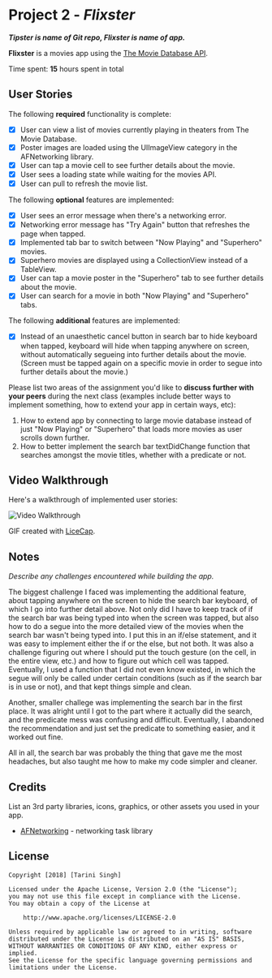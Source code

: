 # Project 2 - *Flixster*
***Tipster is name of Git repo, Flixster is name of app.***

**Flixster** is a movies app using the [The Movie Database API](http://docs.themoviedb.apiary.io/#).

Time spent: **15** hours spent in total

## User Stories

The following **required** functionality is complete:

- [x] User can view a list of movies currently playing in theaters from The Movie Database.
- [x] Poster images are loaded using the UIImageView category in the AFNetworking library.
- [x] User can tap a movie cell to see further details about the movie.
- [x] User sees a loading state while waiting for the movies API.
- [x] User can pull to refresh the movie list.

The following **optional** features are implemented:

- [x] User sees an error message when there's a networking error. 
- [x] Networking error message has "Try Again" button that refreshes the page when tapped. 
- [x] Implemented tab bar to switch between "Now Playing" and "Superhero" movies.
- [x] Superhero movies are displayed using a CollectionView instead of a TableView.
- [x] User can tap a movie poster in the "Superhero" tab to see further details about the movie. 
- [x] User can search for a movie in both "Now Playing" and "Superhero" tabs. 

The following **additional** features are implemented:

- [x] Instead of an unaesthetic cancel button in search bar to hide keyboard when tapped, keyboard will hide when tapping     anywhere on screen, without automatically segueing into further details about the movie. (Screen must be tapped again on a specific movie in order to segue into further details about the movie.)

Please list two areas of the assignment you'd like to **discuss further with your peers** during the next class (examples include better ways to implement something, how to extend your app in certain ways, etc):

1. How to extend app by connecting to large movie database instead of just "Now Playing" or "Superhero" that loads more movies as user scrolls down further. 
2. How to better implement the search bar textDidChange function that searches amongst the movie titles, whether with a predicate or not. 

## Video Walkthrough

Here's a walkthrough of implemented user stories:

<img src='https://i.imgur.com/tzPd60k.gif' title='Video Walkthrough' width='' alt='Video Walkthrough' />

GIF created with [LiceCap](http://www.cockos.com/licecap/).

## Notes

*Describe any challenges encountered while building the app.*

The biggest challenge I faced was implementing the additional feature, about tapping anywhere on the screen to hide the search bar keyboard, of which I go into further detail above. Not only did I have to keep track of if the search bar was being typed into when the screen was tapped, but also how to do a segue into the more detailed view of the movies when the search bar wasn't being typed into. I put this in an if/else statement, and it was easy to implement either the if or the else, but not both. It was also a challenge figuring out where I should put the touch gesture (on the cell, in the entire view, etc.) and how to figure out which cell was tapped. Eventually, I used a function that I did not even know existed, in which the segue will only be called under certain conditions (such as if the search bar is in use or not), and that kept things simple and clean. 

Another, smaller challege was implementing the search bar in the first place. It was alright until I got to the part where it actually did the search, and the predicate mess was confusing and difficult. Eventually, I abandoned the recommendation and just set the predicate to something easier, and it worked out fine. 

All in all, the search bar was probably the thing that gave me the most headaches, but also taught me how to make my code simpler and cleaner. 

## Credits

List an 3rd party libraries, icons, graphics, or other assets you used in your app.

- [AFNetworking](https://github.com/AFNetworking/AFNetworking) - networking task library

## License

    Copyright [2018] [Tarini Singh]

    Licensed under the Apache License, Version 2.0 (the "License");
    you may not use this file except in compliance with the License.
    You may obtain a copy of the License at

        http://www.apache.org/licenses/LICENSE-2.0

    Unless required by applicable law or agreed to in writing, software
    distributed under the License is distributed on an "AS IS" BASIS,
    WITHOUT WARRANTIES OR CONDITIONS OF ANY KIND, either express or implied.
    See the License for the specific language governing permissions and
    limitations under the License.
